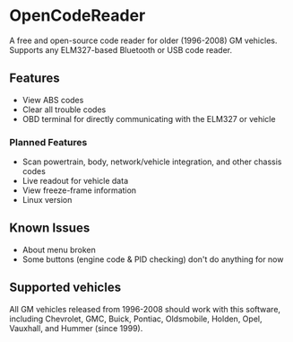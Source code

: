 # OpenCodeReader
A free and open-source code reader for older (1996-2008) GM vehicles.
Supports any ELM327-based Bluetooth or USB code reader.

## Features
- View ABS codes
- Clear all trouble codes
- OBD terminal for directly communicating with the ELM327 or vehicle
### Planned Features
- Scan powertrain, body, network/vehicle integration, and other chassis codes
- Live readout for vehicle data
- View freeze-frame information
- Linux version

## Known Issues
- About menu broken
- Some buttons (engine code & PID checking) don't do anything for now

## Supported vehicles
All GM vehicles released from 1996-2008 should work with this software, including Chevrolet, GMC, Buick, Pontiac, Oldsmobile, Holden, Opel, Vauxhall, and Hummer (since 1999).
